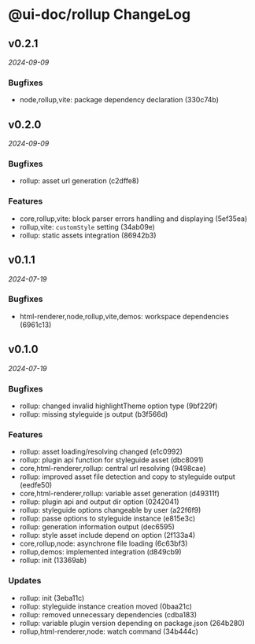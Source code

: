 # @ui-doc/rollup ChangeLog

## v0.2.1

_2024-09-09_

### Bugfixes

- node,rollup,vite: package dependency declaration (330c74b)

## v0.2.0

_2024-09-09_

### Bugfixes

- rollup: asset url generation (c2dffe8)

### Features

- core,rollup,vite: block parser errors handling and displaying (5ef35ea)
- rollup,vite: `customStyle` setting (34ab09e)
- rollup: static assets integration (86942b3)

## v0.1.1

_2024-07-19_

### Bugfixes

- html-renderer,node,rollup,vite,demos: workspace dependencies (6961c13)

## v0.1.0

_2024-07-19_

### Bugfixes

- rollup: changed invalid highlightTheme option type (9bf229f)
- rollup: missing styleguide js output (b3f566d)

### Features

- rollup: asset loading/resolving changed (e1c0992)
- rollup: plugin api function for styleguide asset (dbc8091)
- core,html-renderer,rollup: central url resolving (9498cae)
- rollup: improved asset file detection and copy to styleguide output (eedfe50)
- core,html-renderer,rollup: variable asset generation (d49311f)
- rollup: plugin api and output dir option (0242041)
- rollup: styleguide options changeable by user (a22f6f9)
- rollup: passe options to styleguide instance (e815e3c)
- rollup: generation information output (dec6595)
- rollup: style asset include depend on option (2f133a4)
- core,rollup,node: asynchrone file loading (6c63bf3)
- rollup,demos: implemented integration (d849cb9)
- rollup: init (13369ab)

### Updates

- rollup: init (3eba11c)
- rollup: styleguide instance creation moved (0baa21c)
- rollup: removed unnecessary dependencies (cdba183)
- rollup: variable plugin version depending on package.json (264b280)
- rollup,html-renderer,node: watch command (34b444c)
